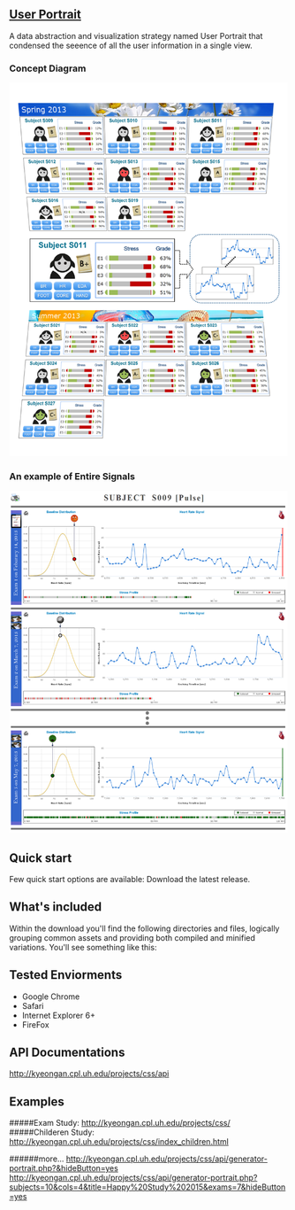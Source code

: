 ## <a href="http://kyeongan.cpl.uh.edu/projects/css/">User Portrait</a>
A data abstraction and visualization strategy named User Portrait that condensed the seeence of all the user information in a single view.

### Concept Diagram
![](./Docs/ConceptDiagram-Compact.png "")

### An example of Entire Signals
![](./Docs/entire_signals_large1.png "")

## Quick start
Few quick start options are available:
Download the latest release.

## What's included
Within the download you'll find the following directories and files, logically grouping common assets and providing both compiled and minified variations. You'll see something like this:

## Tested Enviorments
* Google Chrome
* Safari
* Internet Explorer 6+
* FireFox

## API Documentations
http://kyeongan.cpl.uh.edu/projects/css/api

## Examples
#####Exam Study: http://kyeongan.cpl.uh.edu/projects/css/
#####Childeren Study: http://kyeongan.cpl.uh.edu/projects/css/index_children.html

######more...
http://kyeongan.cpl.uh.edu/projects/css/api/generator-portrait.php?&hideButton=yes
http://kyeongan.cpl.uh.edu/projects/css/api/generator-portrait.php?subjects=10&cols=4&title=Happy%20Study%202015&exams=7&hideButton=yes
